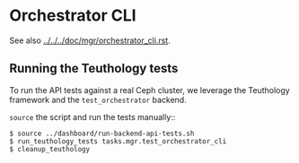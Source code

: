 # Orchestrator CLI

See also [../../../doc/mgr/orchestrator_cli.rst](../../../doc/mgr/orchestrator_cli.rst).

## Running the Teuthology tests

To run the API tests against a real Ceph cluster, we leverage the Teuthology
framework and the `test_orchestrator` backend.

``source`` the script and run the tests manually::

    $ source ../dashboard/run-backend-api-tests.sh
    $ run_teuthology_tests tasks.mgr.test_orchestrator_cli
    $ cleanup_teuthology  

 